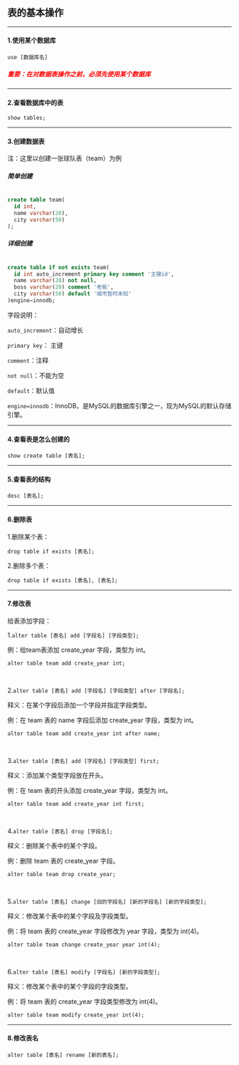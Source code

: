 ## 表的基本操作

---

#### 1.使用某个数据库

`use [数据库名]`

##### <font color=#FF0000 >重要：在对数据表操作之前，必须先使用某个数据库</font>

---

#### 2.查看数据库中的表

`show tables;`

---

#### 3.创建数据表

注：这里以创建一张球队表（team）为例

##### 简单创建

```sql

create table team(
  id int,
  name varchar(20),
  city varchar(50)
);

```

##### 详细创建

```sql

create table if not exists team(
  id int auto_increment primary key comment '主键id',
  name varchar(20) not null,
  boss varchar(20) comment '老板',
  city varchar(50) default '城市暂时未知'
)engine=innodb;

```

字段说明：

`auto_increment`：自动增长

`primary key`： 主键

`comment`：注释

`not null`：不能为空

`default`：默认值

`engine=innodb`：InnoDB，是MySQL的数据库引擎之一，现为MySQL的默认存储引擎。

---

#### 4.查看表是怎么创建的

`show create table [表名];`

---

#### 5.查看表的结构

`desc [表名];`

---

#### 6.删除表

1.删除某个表：

`drop table if exists [表名];`

2.删除多个表：

`drop table if exists [表名], [表名];`

---

#### 7.修改表

给表添加字段：

1.`alter table [表名] add [字段名] [字段类型];`

例：给team表添加 create_year 字段，类型为 int。

`alter table team add create_year int;`

<br/>

2.`alter table [表名] add [字段名] [字段类型] after [字段名];`

释义：在某个字段后添加一个字段并指定字段类型。

例：在 team 表的 name 字段后添加 create_year 字段，类型为 int。

`alter table team add create_year int after name;`

<br/>

3.`alter table [表名] add [字段名] [字段类型] first;`

释义：添加某个类型字段放在开头。

例：在 team 表的开头添加 create_year 字段，类型为 int。

`alter table team add create_year int first;`

<br/>

4.`alter table [表名] drop [字段名];`

释义：删除某个表中的某个字段。

例：删除 team 表的 create_year 字段。

`alter table team drop create_year;`

<br/>

5.`alter table [表名] change [旧的字段名] [新的字段名] [新的字段类型];`

释义：修改某个表中的某个字段及字段类型。

例：将 team 表的 create_year 字段修改为 year 字段，类型为 int(4)。

`alter table team change create_year year int(4);`

<br/>

6.`alter table [表名] modify [字段名] [新的字段类型];`

释义：修改某个表中的某个字段的字段类型。

例：将 team 表的 create_year 字段类型修改为 int(4)。

`alter table team modify create_year int(4);`

---

#### 8.修改表名

`alter table [表名] rename [新的表名];`
